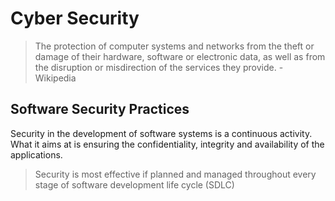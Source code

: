 # Cyber Security

> The protection of computer systems and networks from the theft or damage of their hardware, software or electronic data, as well as from the disruption or misdirection of the services they provide. - Wikipedia

## Software Security Practices

Security in the development of software systems is a continuous activity. What it aims at is ensuring the confidentiality, integrity and availability of the applications.

> Security is most effective if planned and managed throughout every stage of software development life cycle (SDLC)
